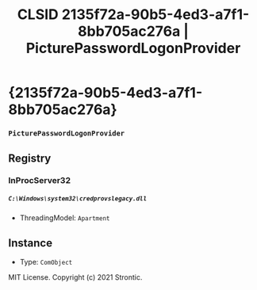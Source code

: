 ﻿---
title: "CLSID 2135f72a-90b5-4ed3-a7f1-8bb705ac276a | PicturePasswordLogonProvider"
excerpt: What is COM-Object CLSID 2135f72a-90b5-4ed3-a7f1-8bb705ac276a?
---

# {2135f72a-90b5-4ed3-a7f1-8bb705ac276a}

### `PicturePasswordLogonProvider`

## Registry


### InProcServer32

##### `C:\Windows\system32\credprovslegacy.dll`
* ThreadingModel: `Apartment`

## Instance

* Type: `ComObject`

MIT License. Copyright (c) 2021 Strontic.


